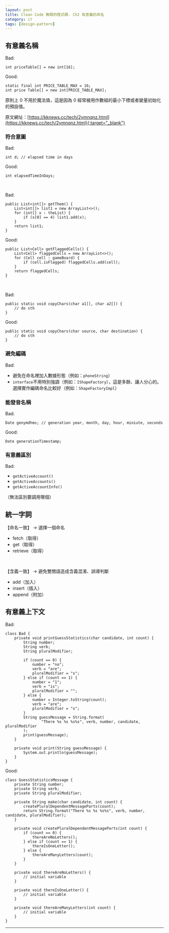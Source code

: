 ```yaml
---
layout: post
title: Clean Code 無暇的程式碼- Ch2 有意義的命名
category: it
tags: [design-pattern]
---
```


## 有意義名稱

Bad:

```
int priceTable[] = new int[16];
```

Good:

```
static final int PRICE_TABLE_MAX = 16;
int price Table[] = new int[PRICE_TABLE_MAX];
```

原則上 0 不用於魔法值，這是因為 0 經常被用作數組的最小下標或者變量初始化的預設值。

原文網址：[https://kknews.cc/tech/2ymnqnz.html](https://kknews.cc/tech/2ymnqnz.html){:target="_blank"}

### 符合意圖

Bad:

```
int d; // elapsed time in days
```

Good:

```
int elapsedTimeInDays;
```

<br>

Bad:

```
public List<int[]> getThem() {
    List<int[]> list1 = new ArrayList<>();
    for (int[] x : theList) {
        if (x[0] == 4) list1.add(x);
    }
    return list1;
}
```

Good:

```
public List<Cell> getFlaggedCells() {
    List<Cell> flaggedCells = new ArrayList<>();
    for (Cell cell : gameBoard) {
        if (cell.isFlagged) flaggedCells.add(cell);
    }
    return flaggedCells;
}
```

<br>

Bad:

```
public static void copyChars(char a1[], char a2[]) {
    // do sth
}
```

Good:

```
public static void copyChars(char source, char destination) {
    // do sth
}
```

### 避免編碼

Bad:
- 避免在命名裡加入數據形態（例如：`phoneString`）
- `interface`不用特別強調（例如：`IShapeFactory`），這是多餘、讓人分心的。選擇實作編碼命名比較好（例如：`ShapeFactoryImpl`）

### 能發音名稱

Bad:

```
Date genymdhms; // generation year, month, day, hour, miniute, seconds
```

Good:

```
Date generationTimestamp;
```

### 有意義區別

Bad:
- `getActiveAccount()`
- `getActiveAccounts()`
- `getActiveAccountInfo()`

（無法區別要調用哪個）

## 統一字詞

【命名一致】 -> 選擇一個命名

- fetch（取得）
- get（取得）
- retrieve（取得）

<br>

【含義一致】 -> 避免雙關語造成含義混淆、誤導判斷

- add（加入）
- insert（插入）
- append（附加）

## 有意義上下文

Bad:

```
class Bad {
    private void printGuessStatistics(char candidate, int count) {
        String number;
        String verb;
        String pluralModifier;

        if (count == 0) {
            number = "no";
            verb = "are";
            pluralModifier = "s";
        } else if (count == 1) {
            number = "1";
            verb = "is";
            pluralModifier = "";
        } else {
            number = Integer.toString(count);
            verb = "are";
            pluralModifier = "s";
        }
        String guessMessage = String.format(
                "There %s %s %s%s", verb, number, candidate, pluralModifier
        );
        print(guessMessage);
    }
    
    private void print(String guessMessage) {
        System.out.println(guessMessage);
    }
}
```

Good:

```
class GuessStatisticsMessage {
    private String number;
    private String verb;
    private String pluralModifier;

    private String make(char candidate, int count) {
        createPluralDependentMessageParts(count);
        return String.format("There %s %s %s%s", verb, number, candidate, pluralModifier);
    }

    private void createPluralDependentMessageParts(int count) {
        if (count == 0) {
            thereAreNoLetters();
        } else if (count == 1) {
            thereIsOneLetter();
        } else {
            thereAreManyLetters(count);
        }
    }

    private void thereAreNoLetters() {
        // initial variable
    }

    private void thereIsOneLetter() {
        // initial variable
    }

    private void thereAreManyLetters(int count) {
        // initial variable
    }
}
```

---
